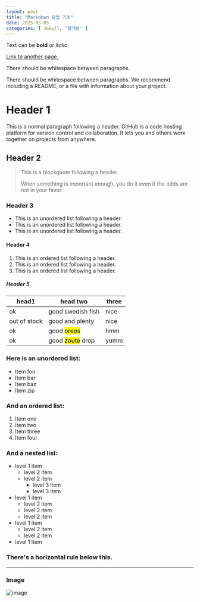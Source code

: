 ```yaml
---
layout: post
title: "Markdown 문법 기초"
date: 2025-05-05
categories: [ Jekyll, "웹개발" ]
---
```


Text can be **bold** or *italic*

[Link to another page.](https://www.snu.ac.kr/)

There should be whitespace between paragraphs.

There should be whitespace between paragraphs. We recommend including a README, or a file with information about your project.

# Header 1

This is a normal paragraph following a header. GitHub is a code hosting platform for version control and collaboration. It lets you and others work together on projects from anywhere.

## Header 2

> This is a blockquote following a header.  
>  
> When something is important enough, you do it even if the odds are not in your favor.

### Header 3

- This is an unordered list following a header.
- This is an unordered list following a header.
- This is an unordered list following a header.

#### Header 4

1. This is an ordered list following a header.
2. This is an ordered list following a header.
3. This is an ordered list following a header.

##### Header 5

| head1       | head two         | three |
|-------------|------------------|--------|
| ok          | good swedish fish| nice   |
| out of stock| good and plenty  | nice   |
| ok          | good <mark>oreos</mark>       | hmm    |
| ok          | good <mark>zoute</mark> drop  | yumm   |

### Here is an unordered list:

- Item foo  
- Item bar  
- Item baz  
- Item zip  

### And an ordered list:

1. Item one  
2. Item two  
3. Item three  
4. Item four  

### And a nested list:

- level 1 item  
  - level 2 item  
  - level 2 item  
    - level 3 item  
    - level 3 item  
- level 1 item  
  - level 2 item  
  - level 2 item  
  - level 2 item  
- level 1 item  
  - level 2 item  
  - level 2 item 
- level 1 item

### There's a horizontal rule below this.

---

### Image

![image](https://sumin-park-teaching.github.io/assets/img/mint-chocolate-chip-ice-cream.jpg)
